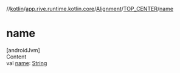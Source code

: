 //[kotlin](../../../../index.md)/[app.rive.runtime.kotlin.core](../../index.md)/[Alignment](../index.md)/[TOP_CENTER](index.md)/[name](name.md)



# name  
[androidJvm]  
Content  
val [name](name.md): [String](https://kotlinlang.org/api/latest/jvm/stdlib/kotlin/-string/index.html)  



